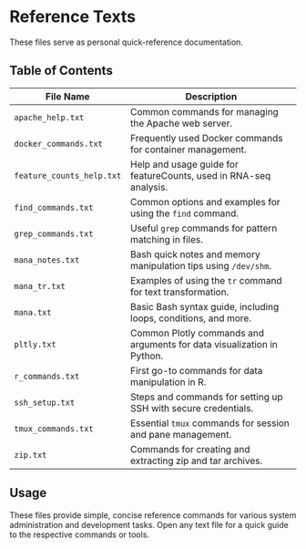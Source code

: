 # Reference Texts

These files serve as personal quick-reference documentation.

## Table of Contents

| File Name                 | Description                                                        |
|---------------------------|--------------------------------------------------------------------|
| `apache_help.txt`          | Common commands for managing the Apache web server.               |
| `docker_commands.txt`      | Frequently used Docker commands for container management.         |
| `feature_counts_help.txt`  | Help and usage guide for featureCounts, used in RNA-seq analysis. |
| `find_commands.txt`        | Common options and examples for using the `find` command.         |
| `grep_commands.txt`        | Useful `grep` commands for pattern matching in files.             |
| `mana_notes.txt`           | Bash quick notes and memory manipulation tips using `/dev/shm`.   |
| `mana_tr.txt`              | Examples of using the `tr` command for text transformation.       |
| `mana.txt`                 | Basic Bash syntax guide, including loops, conditions, and more.   |
| `pltly.txt`                | Common Plotly commands and arguments for data visualization in Python. |
| `r_commands.txt`           | First go-to commands for data manipulation in R.                 |
| `ssh_setup.txt`            | Steps and commands for setting up SSH with secure credentials.    |
| `tmux_commands.txt`        | Essential `tmux` commands for session and pane management.        |
| `zip.txt`                  | Commands for creating and extracting zip and tar archives.        |

## Usage

These files provide simple, concise reference commands for various system administration and development tasks. Open any text file for a quick guide to the respective commands or tools.
